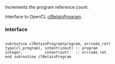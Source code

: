 Increments the program reference count.

Interface to OpenCL [clRetainProgram](http://www.khronos.org/registry/cl/sdk/1.1/docs/man/xhtml/clRetainProgram.html).

### Interface ###

```Fortran

subroutine clRetainProgram(program, errcode_ret)
type(cl_program), intent(inout) :: program
integer,          intent(out)   :: errcode_ret
end subroutine clRetainProgram
```